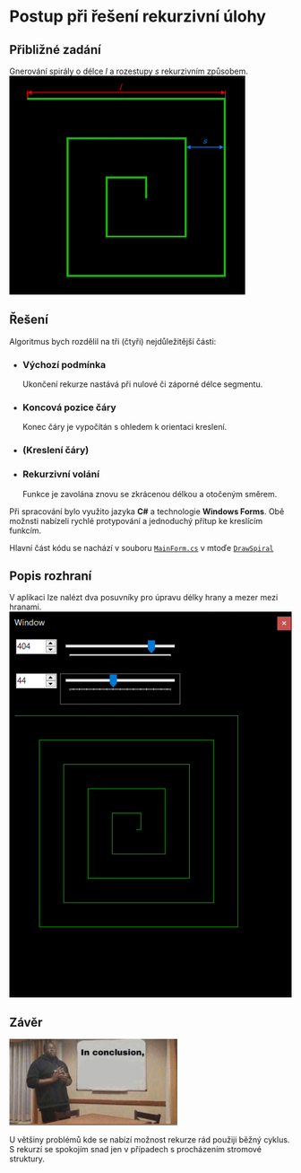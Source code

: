 # Postup při řešení rekurzivní úlohy

## **Přibližné zadání**
Gnerování spirály o délce *l* a rozestupy *s* rekurzivním způsobem.\
![alt](./doc/img/zadani.png)

## **Řešení**
Algoritmus bych rozdělil na tři (čtyři) nejdůležitější části:
- ### **Výchozí podmínka**
    Ukončení rekurze nastává při nulové či záporné délce segmentu.

- ### **Koncová pozice čáry**
    Konec čáry je vypočítán s ohledem k orientaci kreslení.

- ### (Kreslení čáry)

- ### **Rekurzivní volání**
    Funkce je zavolána znovu se zkrácenou délkou a otočeným směrem.

Při spracování bylo využito jazyka **C#** a technologie **Windows Forms**.
Obě možnsti nabízeli rychlé protypování a jednoduchý přítup ke kreslícím funkcím.

Hlavní část kódu se nachází v souboru [`MainForm.cs`](./src/MainForm.cs) v mtoďe [`DrawSpiral`](./src/MainForm.cs#L82-L104)

## **Popis rozhraní**
V aplikaci lze nalézt dva posuvníky pro úpravu délky hrany a mezer mezi hranami.\
![alt](./doc/img/nahled.png)

## **Závěr**
![alt](./doc/img/conclusion.png)

U většiny problémů kde se nabízí možnost rekurze rád použiji běžný cyklus.
S rekurzí se spokojím snad jen v případech s procházením stromové struktury.
